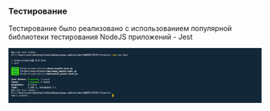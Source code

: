 ### Тестирование

Тестирование было реализовано с использованием популярной библиотеки тестирования NodeJS приложений - Jest

![Tests](./tests.png)
